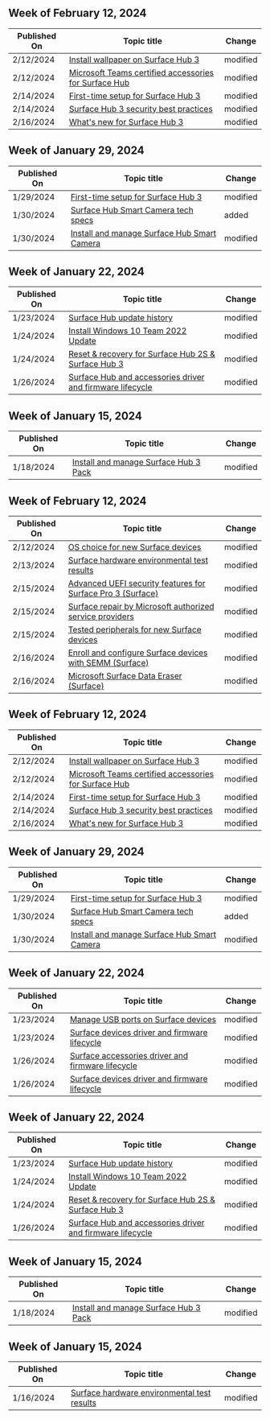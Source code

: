 <!-- This file is generated automatically each week. Changes made to this file will be overwritten.-->

<!-- This file is generated automatically each week. Changes made to this file will be overwritten.-->




## Week of February 12, 2024


| Published On |Topic title | Change |
|------|------------|--------|
| 2/12/2024 | [Install wallpaper on Surface Hub 3](/surface-hub/install-wallpaper-surface-hub) | modified |
| 2/12/2024 | [Microsoft Teams certified accessories for Surface Hub](/surface-hub/surface-hub-certifications) | modified |
| 2/14/2024 | [First-time setup for Surface Hub 3](/surface-hub/first-run-program-surface-hub-3) | modified |
| 2/14/2024 | [Surface Hub 3 security best practices](/surface-hub/surface-hub-3-security) | modified |
| 2/16/2024 | [What's new for Surface Hub 3](/surface-hub/surface-hub-3-whats-new) | modified |


## Week of January 29, 2024


| Published On |Topic title | Change |
|------|------------|--------|
| 1/29/2024 | [First-time setup for Surface Hub 3](/surface-hub/first-run-program-surface-hub-3) | modified |
| 1/30/2024 | [Surface Hub Smart Camera tech specs](/surface-hub/surface-hub-smart-camera-tech-specs) | added |
| 1/30/2024 | [Install and manage Surface Hub Smart Camera](/surface-hub/surface-hub-smart-camera) | modified |


## Week of January 22, 2024


| Published On |Topic title | Change |
|------|------------|--------|
| 1/23/2024 | [Surface Hub update history](/surface-hub/surface-hub-update-history) | modified |
| 1/24/2024 | [Install Windows 10 Team 2022 Update](/surface-hub/surface-hub-2022-update) | modified |
| 1/24/2024 | [Reset & recovery for Surface Hub 2S & Surface Hub 3](/surface-hub/surface-hub-recover-reset) | modified |
| 1/26/2024 | [Surface Hub and accessories driver and firmware lifecycle](/surface-hub/surface-hub-driver-firmware-accessories-lifecycle) | modified |


## Week of January 15, 2024


| Published On |Topic title | Change |
|------|------------|--------|
| 1/18/2024 | [Install and manage Surface Hub 3 Pack](/surface-hub/install-manage-surface-hub-3-pack) | modified |


## Week of February 12, 2024


| Published On |Topic title | Change |
|------|------------|--------|
| 2/12/2024 | [OS choice for new Surface devices](/surface/surface-os-choice) | modified |
| 2/13/2024 | [Surface hardware environmental test results](/surface/surface-hardware-environmental-test-results) | modified |
| 2/15/2024 | [Advanced UEFI security features for Surface Pro 3 (Surface)](/surface/advanced-uefi-security-features-for-surface-pro-3) | modified |
| 2/15/2024 | [Surface repair by Microsoft authorized service providers](/surface/authorized-service-providers) | modified |
| 2/15/2024 | [Tested peripherals for new Surface devices](/surface/surface-tested-peripherals) | modified |
| 2/16/2024 | [Enroll and configure Surface devices with SEMM (Surface)](/surface/enroll-and-configure-surface-devices-with-semm) | modified |
| 2/16/2024 | [Microsoft Surface Data Eraser (Surface)](/surface/microsoft-surface-data-eraser) | modified |


## Week of February 12, 2024


| Published On |Topic title | Change |
|------|------------|--------|
| 2/12/2024 | [Install wallpaper on Surface Hub 3](/surface-hub/install-wallpaper-surface-hub) | modified |
| 2/12/2024 | [Microsoft Teams certified accessories for Surface Hub](/surface-hub/surface-hub-certifications) | modified |
| 2/14/2024 | [First-time setup for Surface Hub 3](/surface-hub/first-run-program-surface-hub-3) | modified |
| 2/14/2024 | [Surface Hub 3 security best practices](/surface-hub/surface-hub-3-security) | modified |
| 2/16/2024 | [What's new for Surface Hub 3](/surface-hub/surface-hub-3-whats-new) | modified |


## Week of January 29, 2024


| Published On |Topic title | Change |
|------|------------|--------|
| 1/29/2024 | [First-time setup for Surface Hub 3](/surface-hub/first-run-program-surface-hub-3) | modified |
| 1/30/2024 | [Surface Hub Smart Camera tech specs](/surface-hub/surface-hub-smart-camera-tech-specs) | added |
| 1/30/2024 | [Install and manage Surface Hub Smart Camera](/surface-hub/surface-hub-smart-camera) | modified |


## Week of January 22, 2024


| Published On |Topic title | Change |
|------|------------|--------|
| 1/23/2024 | [Manage USB ports on Surface devices](/surface/manage-usb-ports-on-surface) | modified |
| 1/23/2024 | [Surface devices driver and firmware lifecycle](/surface/surface-driver-firmware-lifecycle-support) | modified |
| 1/26/2024 | [Surface accessories driver and firmware lifecycle](/surface/surface-accessories-driver-firmware-lifecycle-support) | modified |
| 1/26/2024 | [Surface devices driver and firmware lifecycle](/surface/surface-driver-firmware-lifecycle-support) | modified |


## Week of January 22, 2024


| Published On |Topic title | Change |
|------|------------|--------|
| 1/23/2024 | [Surface Hub update history](/surface-hub/surface-hub-update-history) | modified |
| 1/24/2024 | [Install Windows 10 Team 2022 Update](/surface-hub/surface-hub-2022-update) | modified |
| 1/24/2024 | [Reset & recovery for Surface Hub 2S & Surface Hub 3](/surface-hub/surface-hub-recover-reset) | modified |
| 1/26/2024 | [Surface Hub and accessories driver and firmware lifecycle](/surface-hub/surface-hub-driver-firmware-accessories-lifecycle) | modified |


## Week of January 15, 2024


| Published On |Topic title | Change |
|------|------------|--------|
| 1/18/2024 | [Install and manage Surface Hub 3 Pack](/surface-hub/install-manage-surface-hub-3-pack) | modified |


## Week of January 15, 2024


| Published On |Topic title | Change |
|------|------------|--------|
| 1/16/2024 | [Surface hardware environmental test results](/surface/surface-hardware-environmental-test-results) | modified |
